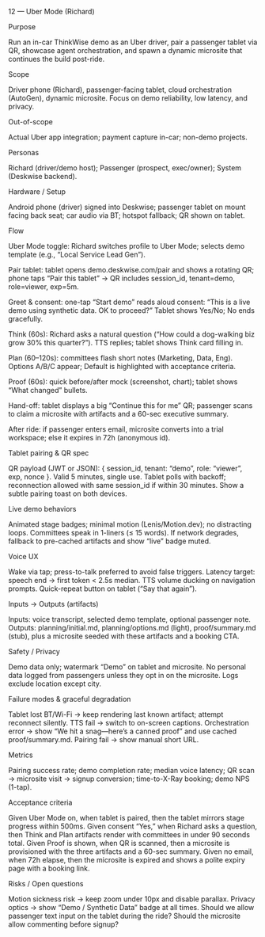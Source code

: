 12 — Uber Mode (Richard)

Purpose

Run an in-car ThinkWise demo as an Uber driver, pair a passenger tablet via QR, showcase agent orchestration, and spawn a dynamic microsite that continues the build post-ride.

Scope

Driver phone (Richard), passenger-facing tablet, cloud orchestration (AutoGen), dynamic microsite. Focus on demo reliability, low latency, and privacy.

Out-of-scope

Actual Uber app integration; payment capture in-car; non-demo projects.

Personas

Richard (driver/demo host); Passenger (prospect, exec/owner); System (Deskwise backend).

Hardware / Setup

Android phone (driver) signed into Deskwise; passenger tablet on mount facing back seat; car audio via BT; hotspot fallback; QR shown on tablet.

Flow

Uber Mode toggle: Richard switches profile to Uber Mode; selects demo template (e.g., “Local Service Lead Gen”).

Pair tablet: tablet opens demo.deskwise.com/pair and shows a rotating QR; phone taps “Pair this tablet” → QR includes session_id, tenant=demo, role=viewer, exp=5m.

Greet & consent: one-tap “Start demo” reads aloud consent: “This is a live demo using synthetic data. OK to proceed?” Tablet shows Yes/No; No ends gracefully.

Think (60s): Richard asks a natural question (“How could a dog-walking biz grow 30% this quarter?”). TTS replies; tablet shows Think card filling in.

Plan (60–120s): committees flash short notes (Marketing, Data, Eng). Options A/B/C appear; Default is highlighted with acceptance criteria.

Proof (60s): quick before/after mock (screenshot, chart); tablet shows “What changed” bullets.

Hand-off: tablet displays a big “Continue this for me” QR; passenger scans to claim a microsite with artifacts and a 60-sec executive summary.

After ride: if passenger enters email, microsite converts into a trial workspace; else it expires in 72h (anonymous id).

Tablet pairing & QR spec

QR payload (JWT or JSON): { session_id, tenant: “demo”, role: “viewer”, exp, nonce }. Valid 5 minutes, single use. Tablet polls with backoff; reconnection allowed with same session_id if within 30 minutes. Show a subtle pairing toast on both devices.

Live demo behaviors

Animated stage badges; minimal motion (Lenis/Motion.dev); no distracting loops. Committees speak in 1-liners (≤ 15 words). If network degrades, fallback to pre-cached artifacts and show “live” badge muted.

Voice UX

Wake via tap; press-to-talk preferred to avoid false triggers. Latency target: speech end → first token < 2.5s median. TTS volume ducking on navigation prompts. Quick-repeat button on tablet (“Say that again”).

Inputs → Outputs (artifacts)

Inputs: voice transcript, selected demo template, optional passenger note.
Outputs: planning/initial.md, planning/options.md (light), proof/summary.md (stub), plus a microsite seeded with these artifacts and a booking CTA.

Safety / Privacy

Demo data only; watermark “Demo” on tablet and microsite. No personal data logged from passengers unless they opt in on the microsite. Logs exclude location except city.

Failure modes & graceful degradation

Tablet lost BT/Wi-Fi → keep rendering last known artifact; attempt reconnect silently. TTS fail → switch to on-screen captions. Orchestration error → show “We hit a snag—here’s a canned proof” and use cached proof/summary.md. Pairing fail → show manual short URL.

Metrics

Pairing success rate; demo completion rate; median voice latency; QR scan → microsite visit → signup conversion; time-to-X-Ray booking; demo NPS (1-tap).

Acceptance criteria

Given Uber Mode on, when tablet is paired, then the tablet mirrors stage progress within 500ms. Given consent “Yes,” when Richard asks a question, then Think and Plan artifacts render with committees in under 90 seconds total. Given Proof is shown, when QR is scanned, then a microsite is provisioned with the three artifacts and a 60-sec summary. Given no email, when 72h elapse, then the microsite is expired and shows a polite expiry page with a booking link.

Risks / Open questions

Motion sickness risk → keep zoom under 10px and disable parallax. Privacy optics → show “Demo / Synthetic Data” badge at all times. Should we allow passenger text input on the tablet during the ride? Should the microsite allow commenting before signup?
